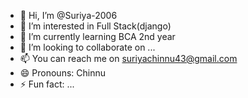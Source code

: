 - 👋 Hi, I’m @Suriya-2006
- 👀 I’m interested in Full Stack(django)
- 🌱 I’m currently learning BCA 2nd year
- 💞️ I’m looking to collaborate on ...
- 📫 You can reach me on suriyachinnu43@gmail.com
- 😄 Pronouns: Chinnu
- ⚡ Fun fact: ...

<!---
Suriya-2006/Suriya-2006 is a ✨ special ✨ repository because its `README.md` (this file) appears on your GitHub profile.
You can click the Preview link to take a look at your changes.
--->
